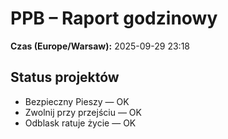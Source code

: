# PPB – Raport godzinowy
**Czas (Europe/Warsaw):** 2025-09-29 23:18

## Status projektów
- Bezpieczny Pieszy — OK
- Zwolnij przy przejściu — OK
- Odblask ratuje życie — OK

